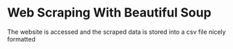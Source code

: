 # Web Scraping With Beautiful Soup
 
The website is accessed and the scraped data is stored into a csv file nicely formatted
